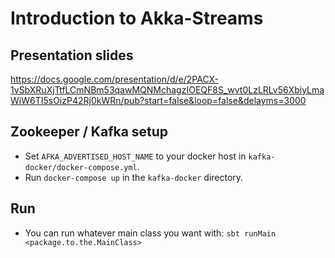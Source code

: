 # Introduction to Akka-Streams

## Presentation slides

https://docs.google.com/presentation/d/e/2PACX-1vSbXRuXjTtfLCmNBm53qawMQNMchagzIOEQF8S_wvt0LzLRLv56XbiyLmaWiW6TI5sOizP42Rj0kWRn/pub?start=false&loop=false&delayms=3000

## Zookeeper / Kafka setup

 * Set `AFKA_ADVERTISED_HOST_NAME` to your docker host in `kafka-docker/docker-compose.yml`.
 * Run `docker-compose up` in the `kafka-docker` directory.
 
## Run
 * You can run whatever main class you want with: `sbt runMain <package.to.the.MainClass>`